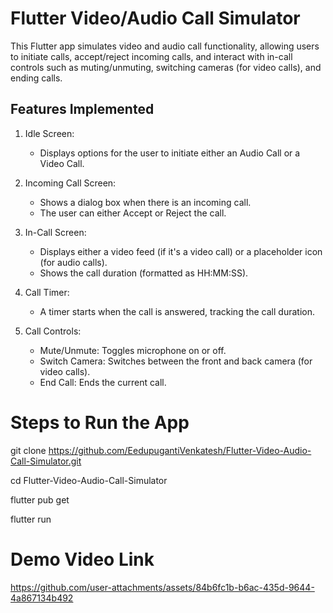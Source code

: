 # Flutter Video/Audio Call Simulator

This Flutter app simulates video and audio call functionality, allowing users to initiate calls, accept/reject incoming calls, and interact with in-call controls such as muting/unmuting, switching cameras (for video calls), and ending calls.

## Features Implemented

1. Idle Screen:

    - Displays options for the user to initiate either an Audio Call or a Video Call.


2. Incoming Call Screen:

    - Shows a dialog box when there is an incoming call.
    - The user can either Accept or Reject the call.


3. In-Call Screen:

    - Displays either a video feed (if it's a video call) or a placeholder icon (for audio calls).
    - Shows the call duration (formatted as HH:MM:SS).


4. Call Timer:

    - A timer starts when the call is answered, tracking the call duration.

5. Call Controls:

    - Mute/Unmute: Toggles microphone on or off.
    - Switch Camera: Switches between the front and back camera (for video calls).
    - End Call: Ends the current call.

#  Steps to Run the App

git clone https://github.com/EedupugantiVenkatesh/Flutter-Video-Audio-Call-Simulator.git

cd Flutter-Video-Audio-Call-Simulator

flutter pub get

flutter run

# Demo Video Link

   https://github.com/user-attachments/assets/84b6fc1b-b6ac-435d-9644-4a867134b492
   